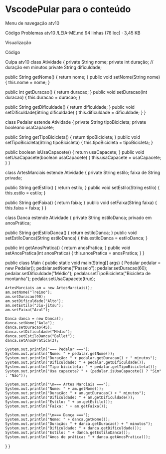 # VscodePular para o conteúdo
Menu de navegação
atv10

Código
Problemas
atv10
/LEIA-ME.md
94 linhas (76 loc) · 3,45 KB

Visualização

Código

Culpa
atv10
class Atividade { private String nome; private int duração; // duração em minutos private String dificuldade;

public String getNome() { return nome; }
public void setNome(String nome) { this.nome = nome; }

public int getDuracao() { return duracao; }
public void setDuracao(int duracao) { this.duracao = duracao; }

public String getDificuldade() { return dificuldade; }
public void setDificuldade(String dificuldade) { this.dificuldade = dificuldade; }
}

class Pedalar estende Atividade { private String tipoBicicleta; private booleano usaCapacete;

public String getTipoBicicleta() { return tipoBicicleta; }
public void setTipoBicicleta(String tipoBicicleta) { this.tipoBicicleta = tipoBicicleta; }

public boolean isUsaCapacete() { return usaCapacete; }
public void setUsaCapacete(boolean usaCapacete) { this.usaCapacete = usaCapacete; }
}

class ArtesMarciais estende Atividade { private String estilo; faixa de String privada;

public String getEstilo() { return estilo; }
public void setEstilo(String estilo) { this.estilo = estilo; }

public String getFaixa() { return faixa; }
public void setFaixa(String faixa) { this.faixa = faixa; }
}

class Danca estende Atividade { private String estiloDanca; privado em anosPrática;

public String getEstiloDanca() { return estiloDanca; }
public void setEstiloDanca(String estiloDanca) { this.estiloDanca = estiloDanca; }

public int getAnosPratica() { return anosPratica; }
public void setAnosPratica(int anosPratica) { this.anosPratica = anosPratica; }
}

public class Main { public static void main(String[] args) { Pedalar pedalar = new Pedalar(); pedalar.setNome("Passeio"); pedalar.setDuracao(60); pedalar.setDificuldade("Médio"); pedalar.setTipoBicicleta("Bicicleta de montanha"); pedalar.setUsaCapacete(true);

    ArtesMarciais am = new ArtesMarciais();
    am.setNome("Treino");
    am.setDuracao(90);
    am.setDificuldade("Alto");
    am.setEstilo("Jiu-jitsu");
    am.setFaixa("Azul");

    Danca danca = new Danca();
    danca.setNome("Aula");
    danca.setDuracao(45);
    danca.setDificuldade("Médio");
    danca.setEstiloDanca("Ballet");
    danca.setAnosPratica(3);

    System.out.println("=== Pedalar ===");
    System.out.println("Nome: " + pedalar.getNome());
    System.out.println("Duração: " + pedalar.getDuracao() + " minutos");
    System.out.println("Dificuldade: " + pedalar.getDificuldade());
    System.out.println("Tipo bicicleta: " + pedalar.getTipoBicicleta());
    System.out.println("Usa capacete? " + (pedalar.isUsaCapacete() ? "Sim" : "Não"));

    System.out.println("\n=== Artes Marciais ===");
    System.out.println("Nome: " + am.getNome());
    System.out.println("Duração: " + am.getDuracao() + " minutos");
    System.out.println("Dificuldade: " + am.getDificuldade());
    System.out.println("Estilo: " + am.getEstilo());
    System.out.println("Faixa: " + am.getFaixa());

    System.out.println("\n=== Dança ===");
    System.out.println("Nome: " + danca.getNome());
    System.out.println("Duração: " + danca.getDuracao() + " minutos");
    System.out.println("Dificuldade: " + danca.getDificuldade());
    System.out.println("Estilo: " + danca.getEstiloDanca());
    System.out.println("Anos de prática: " + danca.getAnosPratica());
}
}

 
